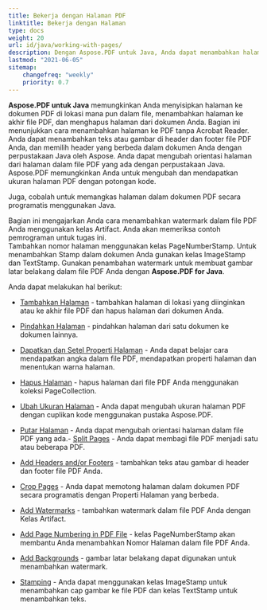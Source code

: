 ```yaml
---
title: Bekerja dengan Halaman PDF
linktitle: Bekerja dengan Halaman
type: docs
weight: 20
url: id/java/working-with-pages/
description: Dengan Aspose.PDF untuk Java, Anda dapat menambahkan halaman, menambahkan header dan footer, menambahkan watermark ke dalam file PDF Anda. Bagian ini menjelaskan semua detail tentang topik ini.
lastmod: "2021-06-05"
sitemap:
    changefreq: "weekly"
    priority: 0.7
---
```


**Aspose.PDF untuk Java** memungkinkan Anda menyisipkan halaman ke dokumen PDF di lokasi mana pun dalam file, menambahkan halaman ke akhir file PDF, dan menghapus halaman dari dokumen Anda. Bagian ini menunjukkan cara menambahkan halaman ke PDF tanpa Acrobat Reader.
Anda dapat menambahkan teks atau gambar di header dan footer file PDF Anda, dan memilih header yang berbeda dalam dokumen Anda dengan perpustakaan Java oleh Aspose.
Anda dapat mengubah orientasi halaman dari halaman dalam file PDF yang ada dengan perpustakaan Java. Aspose.PDF memungkinkan Anda untuk mengubah dan mendapatkan ukuran halaman PDF dengan potongan kode.

Juga, cobalah untuk memangkas halaman dalam dokumen PDF secara programatis menggunakan Java.

Bagian ini mengajarkan Anda cara menambahkan watermark dalam file PDF Anda menggunakan kelas Artifact.
 Anda akan memeriksa contoh pemrograman untuk tugas ini.  
Tambahkan nomor halaman menggunakan kelas PageNumberStamp. Untuk menambahkan Stamp dalam dokumen Anda gunakan kelas ImageStamp dan TextStamp. Gunakan penambahan watermark untuk membuat gambar latar belakang dalam file PDF Anda dengan **Aspose.PDF for Java**.

Anda dapat melakukan hal berikut:

- [Tambahkan Halaman](/pdf/java/add-pages/) - tambahkan halaman di lokasi yang diinginkan atau ke akhir file PDF dan hapus halaman dari dokumen Anda.
- [Pindahkan Halaman](/pdf/java/move-pages/) - pindahkan halaman dari satu dokumen ke dokumen lainnya.
- [Dapatkan dan Setel Properti Halaman](/pdf/java/get-and-set-page-properties/) - Anda dapat belajar cara mendapatkan angka dalam file PDF, mendapatkan properti halaman dan menentukan warna halaman.
- [Hapus Halaman](/pdf/java/delete-pages/) - hapus halaman dari file PDF Anda menggunakan koleksi PageCollection.
- [Ubah Ukuran Halaman](/pdf/java/change-page-size) - Anda dapat mengubah ukuran halaman PDF dengan cuplikan kode menggunakan pustaka Aspose.PDF.

- [Putar Halaman](/pdf/java/rotate-pages/) - Anda dapat mengubah orientasi halaman dalam file PDF yang ada.- [Split Pages](/pdf/java/split-document/) - Anda dapat membagi file PDF menjadi satu atau beberapa PDF.
- [Add Headers and/or Footers](/pdf/java/add-headers-and-footers-of-pdf-file/) - tambahkan teks atau gambar di header dan footer file PDF Anda.
- [Crop Pages](/pdf/java/crop-pages/) - Anda dapat memotong halaman dalam dokumen PDF secara programatis dengan Properti Halaman yang berbeda.
- [Add Watermarks](/pdf/java/add-watermarks/) - tambahkan watermark dalam file PDF Anda dengan Kelas Artifact.
- [Add Page Numbering in PDF File](/pdf/java/add-page-number/) - kelas PageNumberStamp akan membantu Anda menambahkan Nomor Halaman dalam file PDF Anda.
- [Add Backgrounds](/pdf/java/add-backgrounds/) - gambar latar belakang dapat digunakan untuk menambahkan watermark.
- [Stamping](/pdf/java/stamping/) - Anda dapat menggunakan kelas ImageStamp untuk menambahkan cap gambar ke file PDF dan kelas TextStamp untuk menambahkan teks.